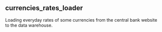 ## currencies_rates_loader

Loading everyday rates of some currencies from the central bank website to the data warehouse.
